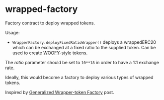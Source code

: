 # wrapped-factory

Factory contract to deploy wrapped tokens.

Usage: 
- `WrapperFactory.deployFixedRatioWrapper()` deploys a wrappedERC20 which can be exchanged at a fixed ratio to the supplied token. Can be used to create [WOOFY](https://etherscan.io/address/0xd0660cd418a64a1d44e9214ad8e459324d8157f1#code)-style tokens.

The *ratio* parameter should be set to `10**18` in order to have a 1:1 exchange rate.

Ideally, this would become a factory to deploy various types of wrapped tokens.

Inspired by [Generalized Wrapper-token Factory](https://mirror.xyz/kyoro.eth/4wHrYiOr7QlVOFdK4jMSEMz6yOdWD53QFazEn_acfFQ) post.